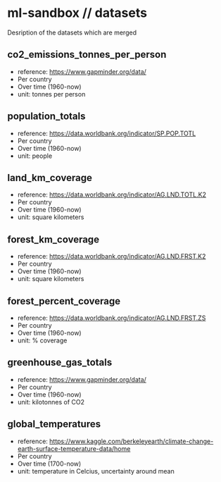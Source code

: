 # ml-sandbox // datasets
Desription of the datasets which are merged

## co2_emissions_tonnes_per_person
- reference: https://www.gapminder.org/data/
- Per country
- Over time (1960-now)
- unit: tonnes per person

## population_totals
- reference: https://data.worldbank.org/indicator/SP.POP.TOTL
- Per country
- Over time (1960-now)
- unit: people

## land_km_coverage
- reference: https://data.worldbank.org/indicator/AG.LND.TOTL.K2
- Per country
- Over time (1960-now)
- unit: square kilometers

## forest_km_coverage
- reference: https://data.worldbank.org/indicator/AG.LND.FRST.K2
- Per country
- Over time (1960-now)
- unit: square kilometers

## forest_percent_coverage
- reference: https://data.worldbank.org/indicator/AG.LND.FRST.ZS
- Per country
- Over time (1960-now)
- unit: % coverage

## greenhouse_gas_totals
- reference: https://www.gapminder.org/data/
- Per country
- Over time (1960-now)
- unit: kilotonnes of CO2

## global_temperatures
- reference: https://www.kaggle.com/berkeleyearth/climate-change-earth-surface-temperature-data/home
- Per country
- Over time (1700-now)
- unit: temperature in Celcius, uncertainty around mean